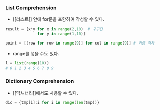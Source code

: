 ---
---

### List Comprehension

- [[리스트]] 안에 for문을 포함하여 작성할 수 있다.

```python
result = [x*y for x in range(2,10)  # 구구단
              for y in range(1,10)]

point = [[row for row in range(9)] for col in range(9)] # 이중 격자
```

+ range를 넣을 수도 있다.
```python
l = list(range(10))
# 0 1 2 3 4 5 6 7 8 9
```

### Dictionary Comprehension
+ [[딕셔너리]]에서도 사용할 수 있다.
```python
dic = {tmp[i]:i for i in range(len(tmp))}
```